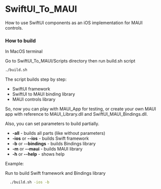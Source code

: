 # SwiftUI_To_MAUI
How to use SwiftUI components as an iOS implementation for MAUI controls.

### How to build
In MacOS terminal

Go to SwiftUI_To_MAUI/Scripts directory then run build.sh script

```zsh
./build.sh
```

The script builds step by step:
 - SwiftUI framework
 - SwiftUI to MAUI binding library
 - MAUI controls library
 
So, now you can play with MAUI_App for testing, or create your own MAUI app with reference to MAUI_Library.dll and SwiftUI_MAUI_Bindings.dll.

Also, you can set parameters to build partially.

 * **-all** - builds all parts (like without parameters)
 * **-ios** or **--ios** - builds Swift framework
 * **-b** or **--bindings** - builds Bindings library
 * **-m** or **--maui** - builds MAUI library
 * **-h** or **--help** - shows help
 
Example:

Run to build Swift framework and Bindings library
```zsh
  ./build.sh -ios -b
```
